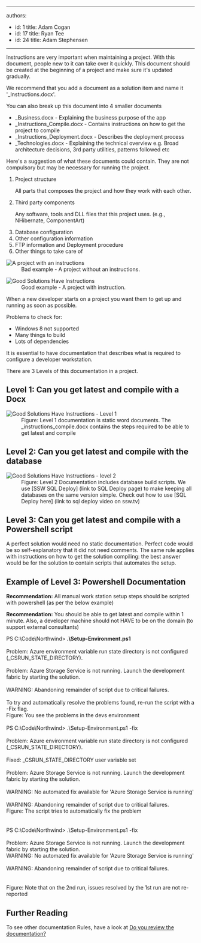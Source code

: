 

---
authors:
  - id: 1
    title: Adam Cogan
  - id: 17
    title: Ryan Tee
  - id: 24
    title: Adam Stephensen
---




<span class='intro'> Instructions are&#160;very important when maintaining a project. With this document, people new to it can take over it quickly. This document should be created at the beginning of a project and make sure it's updated gradually. ​​ </span>

<p>We recommend that you add a document as a solution item and name it '_Instructions.docx'. <br></p>
<p>You can also break up this document into 4 smaller documents</p>
<ul><li>_Business.docx - Explaining the business purpose of the app</li>
<li>_Instructions_Compile.docx - Contains instructions on how to get the project to compile</li>
<li>_Instructions_Deployment.docx - Describes the deployment process</li>
<li>_Technologies.docx - Explaining the technical overview e.g. Broad 
architecture decisions, 3rd party utilities, patterns followed etc</li></ul>
<p>Here's a suggestion of what these documents could contain. They are not compulsory but may be necessary for running the project. </p>
<ol><li>Project structure <p>All parts that composes the project and how they work with each other.</p></li>
<li>Third party components <p>Any software, tools and DLL files that this project uses. (e.g., NHibernate, ComponentArt)</p></li>
<li>Database configuration </li>
<li>Other configuration information</li>
<li>FTP information and Deployment procedure </li>
<li>Other things to take care of </li></ol>
<dl class="badImage"><dt><img border="0" src="/SoftwareDevelopment/RulesToBetterDotNETProjects/PublishingImages/BadNetProject.JPG" alt="A project with an instructions" style="border-width&#58;0px;border-style&#58;solid;border-color&#58;-moz-use-text-color;" /> </dt>
<dd>Bad example - A project without an instructions. </dd></dl>
<dl class="goodImage"><dt><img alt="Good Solutions Have Instructions" src="/SoftwareDevelopment/RulestobetterArchitectureandCodeReview/PublishingImages/ProjectDocumentation.jpg" /></dt>
<dd>Good example - A project with instruction. </dd></dl>

<p>When a new developer starts on a project you want them to get up and running as soon as possible.</p>
<p>Problems to check for&#58;</p>
<ul>
<li> Windows 8 not supported</li>
<li>Many things to build</li>
<li>Lots of dependencies</li>
</ul>
<p>It is essential to have documentation that describes what is required to configure a developer workstation.</p>
<p>There are 3 Levels of this documentation in a project.</p>
<h2>Level 1&#58; Can you get latest and compile with a Docx </h2>
<dl class="image"><dt><img alt="Good Solutions Have Instructions - Level 1" src="/SoftwareDevelopment/RulestobetterArchitectureandCodeReview/PublishingImages/instructions-level1.jpg" /></dt>
<dd>Figure&#58; Level 1 documentation is static word documents. The _instructions_compile.docx contains the steps required to be able to get latest and compile</dd></dl>

<h2>Level 2&#58; Can you get latest and compile with the database </h2>
<dl class="image"><dt><img alt="Good Solutions Have Instructions - level 2" src="/SoftwareDevelopment/RulestobetterArchitectureandCodeReview/PublishingImages/instructions-level2.jpg" /></dt>
<dd>Figure&#58; Level 2 Documentation includes database build scripts. We use [SSW SQL Deploy] (link to SQL Deploy page) to make keeping all databases on the same version simple. Check out how to use [SQL Deploy here] (link to sql deploy video on ssw.tv)</dd></dl>

<h2>Level 3&#58; Can you get latest and compile  with a Powershell script</h2>

<p>A perfect solution would need no static documentation. Perfect code would be so self-explanatory that it did not need comments. The same rule applies with instructions on how to get the solution compiling&#58; the best answer would be for the solution to contain scripts that automates the setup.</p>
<h2>Example of Level 3&#58; Powershell Documentation</h2>

<p><strong>Recommendation&#58;</strong> All manual work station setup steps should be scripted with powershell (as per the below example)</p>
<p><strong>Recommendation&#58;</strong> You should be able to get latest and compile within 1 minute. Also, a developer machine should not HAVE to be on the domain (to support external consultants)</p>
<div class="ssw-rteStyle-GreyBox">PS C&#58;\Code\Northwind&gt;<strong> .\Setup-Environment.ps1</strong><br><br>Problem&#58; Azure environment variable run state directory is not configured (_CSRUN_STATE_DIRECTORY).<br>&#160;<br>Problem&#58; Azure Storage Service is not running. Launch the development fabric by starting the solution.<br>&#160;<br>WARNING&#58; Abandoning remainder of script due to critical failures.<br>&#160;<br>To try and automatically resolve the problems found, re-run the script with a -Fix flag.<br></div>
<span class="ssw-rteStyle-FigureNormal">Figure&#58; You see the problems in the devs environment</span>
<div class="ssw-rteStyle-GreyBox"><br>PS C&#58;\Code\Northwind&gt; .\Setup-Environment.ps1 -fix<br><br>Problem&#58; Azure environment variable run state directory is not configured (_CSRUN_STATE_DIRECTORY).<br><br>Fixed&#58; _CSRUN_STATE_DIRECTORY user variable set<br>&#160;<br>Problem&#58; Azure Storage Service is not running. Launch the development fabric by starting the solution.<br><br>WARNING&#58; No automated fix available for 'Azure Storage Service is running'<br>&#160;<br>WARNING&#58; Abandoning remainder of script due to critical failures.<br></div>
<span class="ssw-rteStyle-FigureNormal">Figure&#58; The script tries to automatically fix the problem<br></span>
<div class="ssw-rteStyle-GreyBox"><br><br>PS C&#58;\Code\Northwind&gt; .\Setup-Environment.ps1 -fix<br><br>Problem&#58; Azure Storage Service is not running. Launch the development fabric by starting the solution.<br>WARNING&#58; No automated fix available for 'Azure Storage Service is running'<br><br>WARNING&#58; Abandoning remainder of script due to critical failures.<br><br><br></div>
<span class="ssw-rteStyle-FigureNormal">Figure&#58; Note that on the 2nd run, issues resolved by the 1st run are not re-reported</span>

<h2>Further Reading</h2>
<p>To see other documentation Rules, have a look at <a href="/SoftwareDevelopment/RulestobetterArchitectureandCodeReview/Pages/DoYouReviewTheDocumentation.aspx">Do you review the documentation? </a></p>


